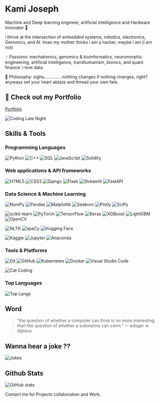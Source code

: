 # Kami Joseph

Machine and Deep learning engineer, artificial intelligence and Hardware Innovator 🚀

i thrive at the intersection of embedded systems, robotics, electronics, Genomics, and AI. lmao my mother thinks i am a hacker, maybe i am (i am not)

💡 Passions: mechatronics, genomics & bioinformatics, neuromorphic engineering, artificial intelligence, transhumanism, bionics, and quant finance. i love data.

🎯 Philosophy: sighs...............nothing changes if nothing changes, right?  anyways set your heart ablaze and thread your own fate.

## 🚀 Check out my Portfolio
[Portfolio](https://kamijoseph.github.io/Portfolio/)

![Coding Late Night](https://media.giphy.com/media/ZVik7pBtu9dNS/giphy.gif)


## Skills & Tools

### Programming Languages
![Python](https://img.shields.io/badge/Python-3670A0?style=for-the-badge&logo=python&logoColor=ffdd54)
![C++](https://img.shields.io/badge/C%2B%2B-00599C?style=for-the-badge&logo=c%2B%2B&logoColor=white)
![SQL](https://img.shields.io/badge/SQL-003B57?style=for-the-badge&logo=postgresql&logoColor=white)
![JavaScript](https://img.shields.io/badge/JavaScript-323330?style=for-the-badge&logo=javascript&logoColor=F7DF1E)
![Solidity](https://img.shields.io/badge/Solidity-363636?style=for-the-badge&logo=solidity&logoColor=white)


### Web applications & API frameworks
![HTML5](https://img.shields.io/badge/HTML5-E34F26?style=for-the-badge&logo=html5&logoColor=white)
![CSS3](https://img.shields.io/badge/CSS3-1572B6?style=for-the-badge&logo=css3&logoColor=white)
![Django](https://img.shields.io/badge/Django-092E20?style=for-the-badge&logo=django&logoColor=white)
![Flask](https://img.shields.io/badge/Flask-000000?style=for-the-badge&logo=flask)
![Streamlit](https://img.shields.io/badge/Streamlit-FF4B4B?style=for-the-badge&logo=streamlit&logoColor=white)
![FastAPI](https://img.shields.io/badge/FastAPI-009688?style=for-the-badge&logo=fastapi&logoColor=white)


### Data Science & Machine Learning
![NumPy](https://img.shields.io/badge/NumPy-013243?style=for-the-badge&logo=numpy&logoColor=white)
![Pandas](https://img.shields.io/badge/Pandas-150458?style=for-the-badge&logo=pandas&logoColor=white)
![Matplotlib](https://img.shields.io/badge/Matplotlib-007ACC?style=for-the-badge&logo=python&logoColor=white)
![Seaborn](https://img.shields.io/badge/Seaborn-0769AD?style=for-the-badge&logo=seaborn&logoColor=white)
![Plotly](https://img.shields.io/badge/Plotly-3F4F75?style=for-the-badge&logo=plotly&logoColor=white)
![SciPy](https://img.shields.io/badge/SciPy-8CAAE6?style=for-the-badge&logo=scipy&logoColor=white)

![scikit-learn](https://img.shields.io/badge/scikit--learn-F7931E?style=for-the-badge&logo=scikit-learn&logoColor=white)
![PyTorch](https://img.shields.io/badge/PyTorch-EE4C2C?style=for-the-badge&logo=pytorch&logoColor=white)
![TensorFlow](https://img.shields.io/badge/TensorFlow-FF6F00?style=for-the-badge&logo=tensorflow&logoColor=white)
![Keras](https://img.shields.io/badge/Keras-D00000?style=for-the-badge&logo=keras&logoColor=white)
![XGBoost](https://img.shields.io/badge/XGBoost-EC4D37?style=for-the-badge&logo=xgboost&logoColor=white)
![LightGBM](https://img.shields.io/badge/LightGBM-4CBB17?style=for-the-badge&logo=lightgbm&logoColor=white)
![OpenCV](https://img.shields.io/badge/OpenCV-5C3EE8?style=for-the-badge&logo=opencv&logoColor=white)

![NLTK](https://img.shields.io/badge/NLTK-154734?style=for-the-badge&logo=nltk&logoColor=white)
![spaCy](https://img.shields.io/badge/spaCy-09A3D5?style=for-the-badge&logo=spacy&logoColor=white)
![Hugging Face](https://img.shields.io/badge/Hugging%20Face-FFCC00?style=for-the-badge&logo=huggingface&logoColor=black)

![Kaggle](https://img.shields.io/badge/Kaggle-20BEFF?style=for-the-badge&logo=kaggle&logoColor=white)
![Jupyter](https://img.shields.io/badge/Jupyter-F37626?style=for-the-badge&logo=jupyter&logoColor=white)
![Anaconda](https://img.shields.io/badge/Anaconda-44A833?style=for-the-badge&logo=anaconda&logoColor=white)


### Tools & Platforms
![Git](https://img.shields.io/badge/Git-F05032?style=for-the-badge&logo=git&logoColor=white)
![GitHub](https://img.shields.io/badge/GitHub-181717?style=for-the-badge&logo=github&logoColor=white)
![Kubernetes](https://img.shields.io/badge/Kubernetes-326CE5?style=for-the-badge&logo=kubernetes&logoColor=white)
![Docker](https://img.shields.io/badge/Docker-2496ED?style=for-the-badge&logo=docker&logoColor=white)
![Visual Studio Code](https://img.shields.io/badge/VS%20Code-0078D4?style=for-the-badge&logo=visual-studio-code&logoColor=white)

![Cat Coding](https://media.giphy.com/media/JIX9t2j0ZTN9S/giphy.gif)

### Top Languages
![Top Langs](https://github-readme-stats.vercel.app/api/top-langs/?username=kamijoseph&layout=compact&theme=dark&cache_seconds=3600)


## Word
> "the question of whether a computer can think is no more interesting than the question of whether a submarine can swim."
— edsger w. dijkstra

## Wanna hear a joke ??
![Jokes](https://readme-jokes.vercel.app/api)


## Github Stats
![GitHub stats](https://github-readme-stats.vercel.app/api?username=kamijoseph&show_icons=true&theme=radical)

Contact me for Projects collaboration and Work.

